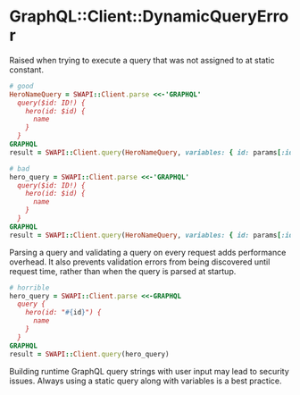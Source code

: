 # GraphQL::Client::DynamicQueryError

Raised when trying to execute a query that was not assigned to at static constant.

``` ruby
# good
HeroNameQuery = SWAPI::Client.parse <<-'GRAPHQL'
  query($id: ID!) {
    hero(id: $id) {
      name
    }
  }
GRAPHQL
result = SWAPI::Client.query(HeroNameQuery, variables: { id: params[:id] })
```

``` ruby
# bad
hero_query = SWAPI::Client.parse <<-'GRAPHQL'
  query($id: ID!) {
    hero(id: $id) {
      name
    }
  }
GRAPHQL
result = SWAPI::Client.query(HeroNameQuery, variables: { id: params[:id] })
```

Parsing a query and validating a query on every request adds performance overhead. It also prevents validation errors from being discovered until request time, rather than when the query is parsed at startup.

``` ruby
# horrible
hero_query = SWAPI::Client.parse <<-GRAPHQL
  query {
    hero(id: "#{id}") {
      name
    }
  }
GRAPHQL
result = SWAPI::Client.query(hero_query)
```

Building runtime GraphQL query strings with user input may lead to security issues. Always using a static query along with variables is a best practice.
